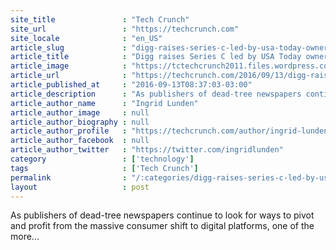 ```yaml
---
site_title               : "Tech Crunch"
site_url                 : "https://techcrunch.com"
site_locale              : "en_US"
article_slug             : "digg-raises-series-c-led-by-usa-today-owner-gannett-to-boost-its-aggregation-chops"
article_title            : "Digg raises Series C led by USA Today owner Gannett to boost its aggregation chops"
article_image            : "https://tctechcrunch2011.files.wordpress.com/2015/02/newspapers.jpg?w=764&h=400&crop=1"
article_url              : "https://techcrunch.com/2016/09/13/digg-raises-series-c-led-by-usa-today-owner-gannett-to-boost-its-aggregation-chops/"
article_published_at     : "2016-09-13T08:37:03-03:00"
article_description      : "As publishers of dead-tree newspapers continue to look for ways to pivot and profit from the massive consumer shift to digital platforms, one of the more..."
article_author_name      : "Ingrid Lunden"
article_author_image     : null
article_author_biography : null
article_author_profile   : "https://techcrunch.com/author/ingrid-lunden/"
article_author_facebook  : null
article_author_twitter   : "https://twitter.com/ingridlunden"
category                 : ['technology']
tags                     : ['Tech Crunch']
permalink                : "/:categories/digg-raises-series-c-led-by-usa-today-owner-gannett-to-boost-its-aggregation-chops/"
layout                   : post
---
```


As publishers of dead-tree newspapers continue to look for ways to pivot and profit from the massive consumer shift to digital platforms, one of the more...
